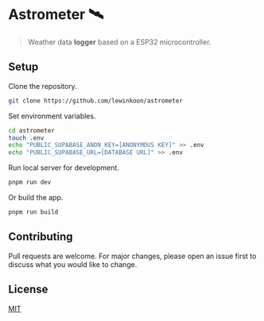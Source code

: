 # Astrometer 🛰️

> Weather data **logger** based on a ESP32 microcontroller.

## Setup

Clone the repository.

```bash
git clone https://github.com/lewinkoon/astrometer
```

Set environment variables.

```bash
cd astrometer
touch .env
echo "PUBLIC_SUPABASE_ANON_KEY=[ANONYMOUS KEY]" >> .env
echo "PUBLIC_SUPABASE_URL=[DATABASE URL]" >> .env
```

Run local server for development.

```bash
pnpm run dev
```

Or build the app.

```bash
pnpm run build
```

## Contributing

Pull requests are welcome. For major changes, please open an issue first
to discuss what you would like to change.

## License

[MIT](https://choosealicense.com/licenses/mit/)
